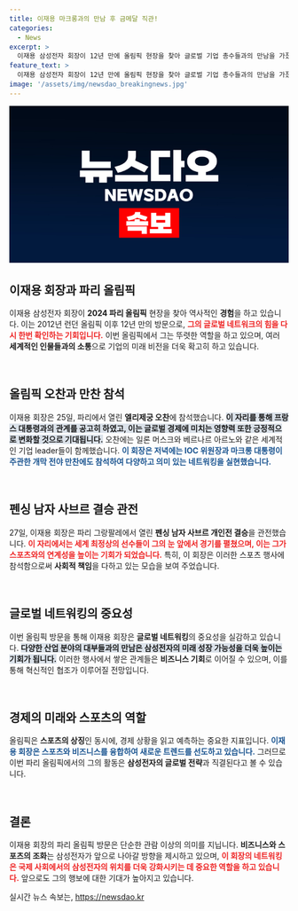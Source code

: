 ```yaml
---
title: 이재용 마크롱과의 만남 후 금메달 직관!
categories:
  - News
excerpt: >
  이재용 삼성전자 회장이 12년 만에 올림픽 현장을 찾아 글로벌 기업 총수들과의 만남을 가졌습니다. 파리에서의 VIP 행사와 펜싱 결승 관람, 그가 놓친 이 순간은 과연 어떤 의미일까요? 클릭해 확인하세요!
feature_text: >
  이재용 삼성전자 회장이 12년 만에 올림픽 현장을 찾아 글로벌 기업 총수들과의 만남을 가졌습니다. 파리에서의 VIP 행사와 펜싱 결승 관람, 그가 놓친 이 순간은 과연 어떤 의미일까요? 클릭해 확인하세요!
image: '/assets/img/newsdao_breakingnews.jpg'
---
```


<p><img src="/assets/img/newsdao_breakingnews.jpg" alt="implanttips 속보" /></p>

<h2 data-ke-size="size26">이재용 회장과 파리 올림픽</h2>

<p data-ke-size="size16">이재용 삼성전자 회장이 <b>2024 파리 올림픽</b> 현장을 찾아 역사적인 <b>경험</b>을 하고 있습니다. 이는 2012년 런던 올림픽 이후 12년 만의 방문으로, <b><span style="color: #ee2323;">그의 글로벌 네트워크의 힘을 다시 한번 확인하는 기회입니다.</span></b> 이번 올림픽에서 그는 뚜렷한 역할을 하고 있으며, 여러 <b>세계적인 인물들과의 소통</b>으로 기업의 미래 비전을 더욱 확고히 하고 있습니다. </p>

<p data-ke-size="size16">&nbsp;</p>

<h2 data-ke-size="size26">올림픽 오찬과 만찬 참석</h2>

<p data-ke-size="size16">이재용 회장은 25일, 파리에서 열린 <b>엘리제궁 오찬</b>에 참석했습니다. <b><span style="background-color: #21538527;">이 자리를 통해 프랑스 대통령과의 관계를 공고히 하였고, 이는 글로벌 경제에 미치는 영향력 또한 긍정적으로 변화할 것으로 기대됩니다.</span></b> 오찬에는 일론 머스크와 베르나르 아르노와 같은 세계적인 기업 leader들이 함께했습니다. <b><span style="color: #1a5490;">이 회장은 저녁에는 IOC 위원장과 마크롱 대통령이 주관한 개막 전야 만찬에도 참석하여 다양하고 의미 있는 네트워킹을 실현했습니다.</span></b> </p>

<p data-ke-size="size16">&nbsp;</p>

<h2 data-ke-size="size26">펜싱 남자 사브르 결승 관전</h2>

<p data-ke-size="size16">27일, 이재용 회장은 파리 그랑팔레에서 열린 <b>펜싱 남자 사브르 개인전 결승</b>을 관전했습니다. <b><span style="color: #ee2323;">이 자리에서는 세계 최정상의 선수들이 그의 눈 앞에서 경기를 펼쳤으며, 이는 그가 스포츠와의 연계성을 높이는 기회가 되었습니다.</span></b> 특히, 이 회장은 이러한 스포츠 행사에 참석함으로써 <b>사회적 책임</b>을 다하고 있는 모습을 보여 주었습니다. </p>

<p data-ke-size="size16">&nbsp;</p>

<h2 data-ke-size="size26">글로벌 네트워킹의 중요성</h2>

<p data-ke-size="size16">이번 올림픽 방문을 통해 이재용 회장은 <b>글로벌 네트워킹</b>의 중요성을 실감하고 있습니다. <b><span style="background-color: #21538527;">다양한 산업 분야의 대부들과의 만남은 삼성전자의 미래 성장 가능성을 더욱 높이는 기회가 됩니다.</span></b> 이러한 행사에서 쌓은 관계들은 <b>비즈니스 기회</b>로 이어질 수 있으며, 이를 통해 혁신적인 협조가 이루어질 전망입니다.</p>

<p data-ke-size="size16">&nbsp;</p>

<h2 data-ke-size="size26">경제의 미래와 스포츠의 역할</h2>

<p data-ke-size="size16">올림픽은 <b>스포츠의 상징</b>인 동시에, 경제 상황을 읽고 예측하는 중요한 지표입니다. <b><span style="color: #1a5490;">이재용 회장은 스포츠와 비즈니스를 융합하여 새로운 트렌드를 선도하고 있습니다.</span></b> 그러므로 이번 파리 올림픽에서의 그의 활동은 <b>삼성전자의 글로벌 전략</b>과 직결된다고 볼 수 있습니다. </p>

<p data-ke-size="size16">&nbsp;</p>

<h2 data-ke-size="size26">결론</h2>

<p data-ke-size="size16">이재용 회장의 파리 올림픽 방문은 단순한 관람 이상의 의미를 지닙니다. <b>비즈니스와 스포츠의 조화</b>는 삼성전자가 앞으로 나아갈 방향을 제시하고 있으며, <b><span style="color: #ee2323;">이 회장의 네트워킹은 국제 사회에서의 삼성전자의 위치를 더욱 강화시키는 데 중요한 역할을 하고 있습니다.</span></b> 앞으로도 그의 행보에 대한 기대가 높아지고 있습니다.</p>
실시간 뉴스 속보는, <a href="https://newsdao.kr" rel="dofollow">https://newsdao.kr</a>


